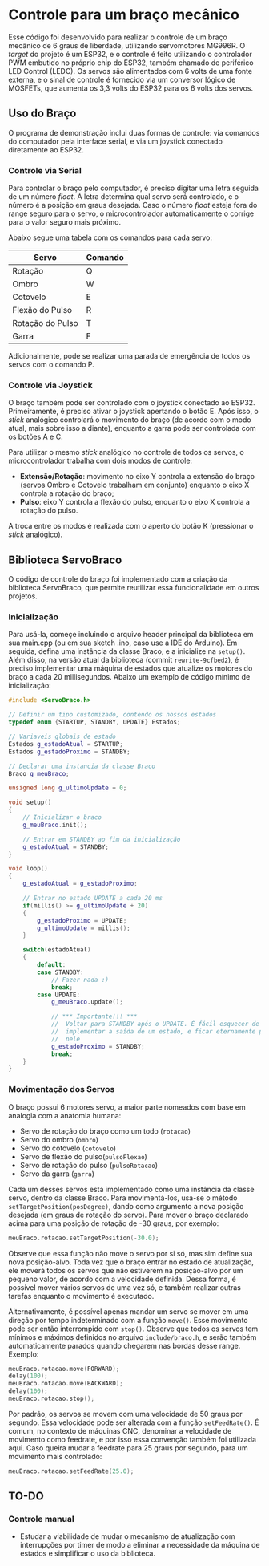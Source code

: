 # Controle para um braço mecânico

Esse código foi desenvolvido para realizar o controle de um braço mecânico de 6 graus de liberdade, utilizando servomotores MG996R.
O _target_ do projeto é um ESP32, e o controle é feito utilizando o controlador PWM embutido no próprio chip do ESP32, também chamado de periférico LED Control (LEDC).
Os servos são alimentados com 6 volts de uma fonte externa, e o sinal de controle é fornecido via um conversor lógico de MOSFETs, que aumenta os 3,3 volts do ESP32 para os 6 volts dos servos.


## Uso do Braço

O programa de demonstração inclui duas formas de controle: via comandos do computador pela interface serial, e via um joystick conectado diretamente ao ESP32.

### Controle via Serial

Para controlar o braço pelo computador, é preciso digitar uma letra seguida de um número _float_.
A letra determina qual servo será controlado, e o número é a posição em graus desejada.
Caso o número _float_ esteja fora do range seguro para o servo, o microcontrolador automaticamente o corrige para o valor seguro mais próximo.

Abaixo segue uma tabela com os comandos para cada servo:

| Servo | Comando |
|-|-|
| Rotação | Q |
| Ombro | W |
| Cotovelo | E |
| Flexão do Pulso | R |
| Rotação do Pulso | T |
| Garra | F | 

Adicionalmente, pode se realizar uma parada de emergência de todos os servos com o comando P.

### Controle via Joystick

O braço também pode ser controlado com o joystick conectado ao ESP32.
Primeiramente, é preciso ativar o joystick apertando o botão E.
Após isso, o _stick_ analógico controlará o movimento do braço (de acordo com o modo atual, mais sobre isso a diante), enquanto a garra pode ser controlada com os botões A e C.

Para utilizar o mesmo _stick_ analógico no controle de todos os servos, o microcontrolador trabalha com dois modos de controle: 

- **Extensão/Rotação**: movimento no eixo Y controla a extensão do braço (servos Ombro e Cotovelo trabalham em conjunto) enquanto o eixo X controla a rotação do braço;
- **Pulso**: eixo Y controla a flexão do pulso, enquanto o eixo X controla a rotação do pulso.

A troca entre os modos é realizada com o aperto do botão K (pressionar o _stick_ analógico).

## Biblioteca ServoBraco

O código de controle do braço foi implementado com a criação da biblioteca ServoBraco, que permite reutilizar essa funcionalidade em outros projetos.

### Inicialização

Para usá-la, começe incluindo o arquivo header principal da biblioteca em sua main.cpp (ou em sua sketch .ino, caso use a IDE do Arduino).
Em seguida, defina uma instância da classe Braco, e a inicialize na ```setup()```.
Além disso, na versão atual da biblioteca (commit ```rewrite-9cfbed2```), é preciso implementar uma máquina de estados que atualize os motores do braço a cada 20 millisegundos.
Abaixo um exemplo de código mínimo de inicialização:

```c++
#include <ServoBraco.h>

// Definir um tipo customizado, contendo os nossos estados
typedef enum {STARTUP, STANDBY, UPDATE} Estados;

// Variaveis globais de estado
Estados g_estadoAtual = STARTUP;
Estados g_estadoProximo = STANDBY;

// Declarar uma instancia da classe Braco
Braco g_meuBraco;

unsigned long g_ultimoUpdate = 0;

void setup()
{
	// Inicializar o braco
	g_meuBraco.init();

	// Entrar em STANDBY ao fim da inicialização
	g_estadoAtual = STANDBY;
}

void loop()
{
	g_estadoAtual = g_estadoProximo;

	// Entrar no estado UPDATE a cada 20 ms
	if(millis() >= g_ultimoUpdate + 20)
	{
		g_estadoProximo = UPDATE;
		g_ultimoUpdate = millis();
	}

	switch(estadoAtual)
	{
		default:
		case STANDBY:
			// Fazer nada :)
			break;
		case UPDATE:
			g_meuBraco.update();

			// *** Importante!!! ***
			//	Voltar para STANDBY após o UPDATE. É fácil esquecer de
			// 	implementar a saída de um estado, e ficar eternamente preso 
			// 	nele
			g_estadoProximo = STANDBY;
			break;
	}
}
```

### Movimentação dos Servos

O braço possui 6 motores servo, a maior parte nomeados com base em analogia com a anatomia humana:

- Servo de rotação do braço como um todo (```rotacao```)
- Servo do ombro (```ombro```)
- Servo do cotovelo (```cotovelo```)
- Servo de flexão do pulso(```pulsoFlexao```)
- Servo de rotação do pulso (```pulsoRotacao```)
- Servo da garra (```garra```)

Cada um desses servos está implementado como uma instância da classe servo, dentro da classe Braco.
Para movimentá-los, usa-se o método ```setTargetPosition(posDegree)```, dando como argumento a nova posição desejada (em graus de rotação do servo).
Para mover o braço declarado acima para uma posição de rotação de -30 graus, por exemplo:

```c++
meuBraco.rotacao.setTargetPosition(-30.0);
```

Observe que essa função não move o servo por si só, mas sim define sua nova posição-alvo.
Toda vez que o braço entrar no estado de atualização, ele moverá todos os servos que não estiverem na posição-alvo por um pequeno valor, de acordo com a velocidade definida. 
Dessa forma, é possível mover vários servos de uma vez só, e também realizar outras tarefas enquanto o movimento é executado.

Alternativamente, é possível apenas mandar um servo se mover em uma direção por tempo indeterminado com a função ```move()```. 
Esse movimento pode ser então interrompido com ```stop()```.
Observe que todos os servos tem mínimos e máximos definidos no arquivo ```include/braco.h```, e serão também automaticamente parados quando chegarem nas bordas desse range.
Exemplo:

```c++
meuBraco.rotacao.move(FORWARD);
delay(100);
meuBraco.rotacao.move(BACKWARD);
delay(100);
meuBraco.rotacao.stop();
```

Por padrão, os servos se movem com uma velocidade de 50 graus por segundo.
Essa velocidade pode ser alterada com a função ```setFeedRate()```.
É comum, no contexto de máquinas CNC, denominar a velocidade de movimento como feedrate, e por isso essa convenção também foi utilizada aqui.
Caso queira mudar a feedrate para 25 graus por segundo, para um movimento mais controlado:

```c++
meuBraco.rotacao.setFeedRate(25.0);
```

## TO-DO

### Controle manual

- Estudar a viabilidade de mudar o mecanismo de atualização com interrupções por timer de modo a eliminar a necessidade da máquina de estados e simplificar o uso da biblioteca.
